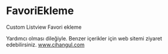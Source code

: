 # FavoriEkleme
Custom Listview Favori ekleme

Yardımcı olması dileğiyle. 
Benzer içerikler için web sitemi ziyaret edebilirsiniz. 
www.cihangul.com
